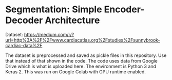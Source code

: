 # Segmentation: Simple Encoder-Decoder Architecture
Dataset: https://medium.com/r/?url=http%3A%2F%2Fwww.cardiacatlas.org%2Fstudies%2Fsunnybrook-cardiac-data%2F

The dataset is preprocessed and saved as pickle files in this repository. Use that instead of that shown in the code. The code uses data from Google Drive which is what is uploaded here.
The environment is Python 3 and Keras 2. This was run on Google Colab with GPU runtime enabled.
